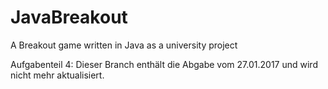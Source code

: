 # JavaBreakout
A Breakout game written in Java as a university project

Aufgabenteil 4: Dieser Branch enthält die Abgabe vom 27.01.2017 und wird nicht mehr aktualisiert.
